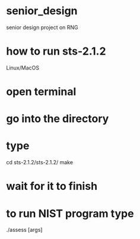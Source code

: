 # senior_design
senior design project on RNG
# how to run sts-2.1.2
Linux/MacOS
# open terminal
# go into the directory
# type
cd sts-2.1.2/sts-2.1.2/
make
# wait for it to finish
# to run NIST program type
./assess [args]
